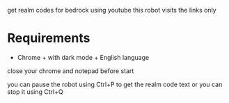 get realm codes for bedrock using youtube this robot visits the links only

# Requirements 

+ Chrome + with dark mode + English language

close your chrome and notepad before start

you can pause the robot using Ctrl+P to get the realm code text or you can stop it using Ctrl+Q
